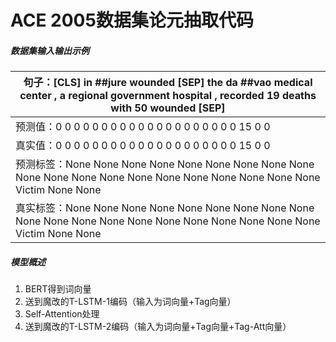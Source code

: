 # ACE 2005数据集论元抽取代码

##### 数据集输入输出示例

| 句子：[CLS] in ##jure wounded [SEP] the da ##vao medical center , a regional government hospital , recorded 19 deaths with 50 wounded [SEP] |
| ------------------------------------------------------------ |
| 预测值：0 0 0 0 0 0 0 0 0 0 0 0 0 0 0 0 0 0 0 0 15 0 0       |
| 真实值：0 0 0 0 0 0 0 0 0 0 0 0 0 0 0 0 0 0 0 0 15 0 0       |
| 预测标签：None None None None None None None None None None None None None None None None None None None None Victim None None |
| 真实标签：None None None None None None None None None None None None None None None None None None None None Victim None None |

##### 模型概述

1. BERT得到词向量
2. 送到魔改的T-LSTM-1编码（输入为词向量+Tag向量）
3. Self-Attention处理
4. 送到魔改的T-LSTM-2编码（输入为词向量+Tag向量+Tag-Att向量）

